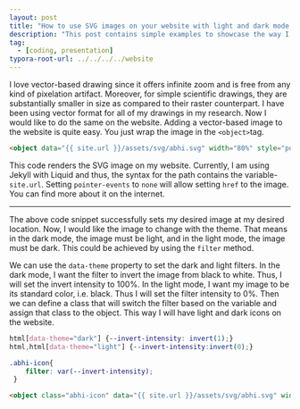 ```yaml
---
layout: post
title: "How to use SVG images on your website with light and dark mode."
description: "This post contains simple examples to showcase the way I use SVG in html."
tag: 
  - [coding, presentation]
typora-root-url: ../../../../website
---
```


I love vector-based drawing since it offers infinite zoom and is free from any kind of pixelation artifact. Moreover, for simple scientific drawings, they are substantially smaller in size as compared to their raster counterpart. I have been using vector format for all of my drawings in my research. Now I would like to do the same on the website. Adding a vector-based image to the website is quite easy. You just wrap the image in the `<object>`tag.

```html
<object data="{{ site.url }}/assets/svg/abhi.svg" width="80%" style="pointer-events: none;"></object>
```

This code renders the SVG image on my website. Currently, I am using Jekyll with Liquid and thus, the syntax for the path contains the variable- `site.url`. Setting `pointer-events` to `none` will allow setting `href` to the image. You can find more about it on the internet.

---

The above code snippet successfully sets my desired image at my desired location. Now, I would like the image to change with the theme. That means in the dark mode, the image must be light, and in the light mode, the image must be dark. This could be achieved by using the `filter` method.

We can use the `data-theme` property to set the dark and light filters. In the dark mode, I want the filter to invert the image from black to white. Thus, I will set the invert intensity to 100%. In the light mode, I want my image to be its standard color, i.e. black. Thus I will set the filter intensity to 0%. Then we can define a class that will switch the filter based on the variable and assign that class to the object. This way I will have light and dark icons on the website.

```css
html[data-theme="dark"] {--invert-intensity: invert(1);}
html,html[data-theme="light"] {--invert-intensity:invert(0);} 

.abhi-icon{
    filter: var(--invert-intensity);
 }
```

```html
<object class="abhi-icon" data="{{ site.url }}/assets/svg/abhi.svg" width="80%" style="pointer-events: none;"></object>
```

